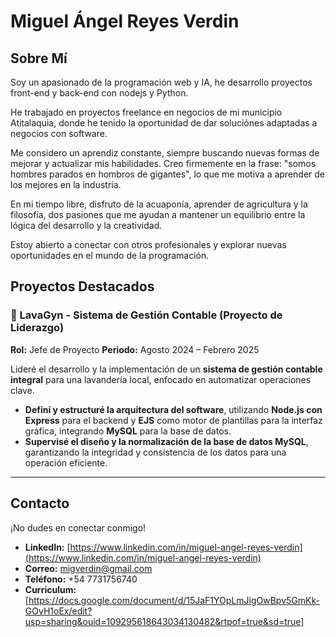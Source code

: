 # Miguel Ángel Reyes Verdin

## Sobre Mí

Soy un apasionado de la programación web y IA, he desarrollo proyectos front-end y back-end con nodejs y Python.

He trabajado en proyectos freelance en negocios de mi municipio Atitalaquia, donde he tenido la oportunidad de dar soluciónes adaptadas a negocios con software.

Me considero un aprendiz constante, siempre buscando nuevas formas de mejorar y actualizar mis habilidades. Creo firmemente en la frase: "somos hombres parados en hombros de gigantes", lo que me motiva a aprender de los mejores en la industria.

En mi tiempo libre, disfruto de la acuaponía, aprender de agricultura y la filosofía, dos pasiones que me ayudan a mantener un equilibrio entre la lógica del desarrollo y la creatividad.

Estoy abierto a conectar con otros profesionales y explorar nuevas oportunidades en el mundo de la programación.

## Proyectos Destacados

### 🚀 LavaGyn - Sistema de Gestión Contable (Proyecto de Liderazgo)

**Rol:** Jefe de Proyecto
**Periodo:** Agosto 2024 – Febrero 2025

Lideré el desarrollo y la implementación de un **sistema de gestión contable integral** para una lavandería local, enfocado en automatizar operaciones clave.

* **Definí y estructuré la arquitectura del software**, utilizando **Node.js con Express** para el backend y **EJS** como motor de plantillas para la interfaz gráfica, integrando **MySQL** para la base de datos.
* **Supervisé el diseño y la normalización de la base de datos MySQL**, garantizando la integridad y consistencia de los datos para una operación eficiente.


---
## Contacto

¡No dudes en conectar conmigo!

* **LinkedIn:** [https://www.linkedin.com/in/miguel-angel-reyes-verdin](https://www.linkedin.com/in/miguel-angel-reyes-verdin)
* **Correo:** migverdin@gmail.com
* **Teléfono:** +54 7731756740
* **Curriculum:** [https://docs.google.com/document/d/15JaF1YOpLmJigOwBpv5GmKk-GOvH1oEx/edit?usp=sharing&ouid=109295618643034130482&rtpof=true&sd=true]

